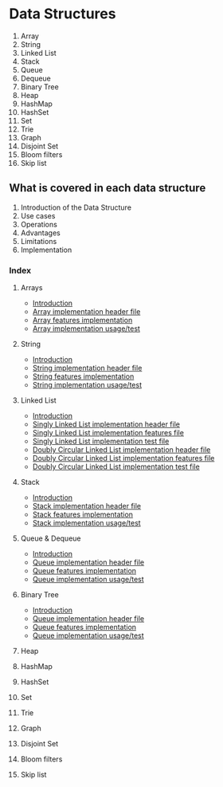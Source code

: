 # Data Structures

1. Array
2. String
3. Linked List
4. Stack
5. Queue
6. Dequeue
7. Binary Tree
8. Heap
9. HashMap
10. HashSet
11. Set
12. Trie
13. Graph
14. Disjoint Set
15. Bloom filters
16. Skip list

## What is covered in each data structure

1. Introduction of the Data Structure
2. Use cases
3. Operations
4. Advantages
5. Limitations
6. Implementation

### Index

1. Arrays

   - [Introduction](/Array/INTRODUCTION.md)
   - [Array implementation header file](/Array/array.h)
   - [Array features implementation](/Array/array.c)
   - [Array implementation usage/test](/Array/main.c)

2. String

   - [Introduction](/String/INTRODUCTION.md)
   - [String implementation header file](/String/string.h)
   - [String features implementation](/String/string.c)
   - [String implementation usage/test](/String/main.c)

3. Linked List

   - [Introduction](/Linked%20List/INTRODUCTION.md)
   - [Singly Linked List implementation header file](/Linked%20List/Singly%20Linked%20List/linked_list.h)
   - [Singly Linked List implementation features file](/Linked%20List/Singly%20Linked%20List/linked_list.c)
   - [Singly Linked List implementation test file](/Linked%20List/Singly%20Linked%20List/main.c)
   - [Doubly Circular Linked List implementation header file](/Linked%20List/Doubly%20and%20Circular%20Linked%20List/doubly_circular_list.h)
   - [Doubly Circular Linked List implementation features file](/Linked%20List/Doubly%20and%20Circular%20Linked%20List/doubly_circular_list.c)
   - [Doubly Circular Linked List implementation test file](/Linked%20List/Doubly%20and%20Circular%20Linked%20List/main.c)

4. Stack

   - [Introduction](/Stack/INTRODUCTION.md)
   - [Stack implementation header file](/Stack/stack.h)
   - [Stack features implementation](/Stack/stack.c)
   - [Stack implementation usage/test](/Stack/main.c)

5. Queue & Dequeue

   - [Introduction](/Queue/INTRODUCTION.md)
   - [Queue implementation header file](/Queue/queue.h)
   - [Queue features implementation](/Queue/queue.c)
   - [Queue implementation usage/test](/Queue/main.c)

6. Binary Tree

   - [Introduction](/Tree/INTRODUCTION.md)
   - [Queue implementation header file](/Tree/Binary%20Tree/binary_tree.h)
   - [Queue features implementation](/Tree/Binary%20Tree/binary_tree.c)
   - [Queue implementation usage/test](/Tree/Binary%20Tree/main.c)

8. Heap

9. HashMap

10. HashSet

11. Set

12. Trie

13. Graph

14. Disjoint Set

15. Bloom filters

16. Skip list
